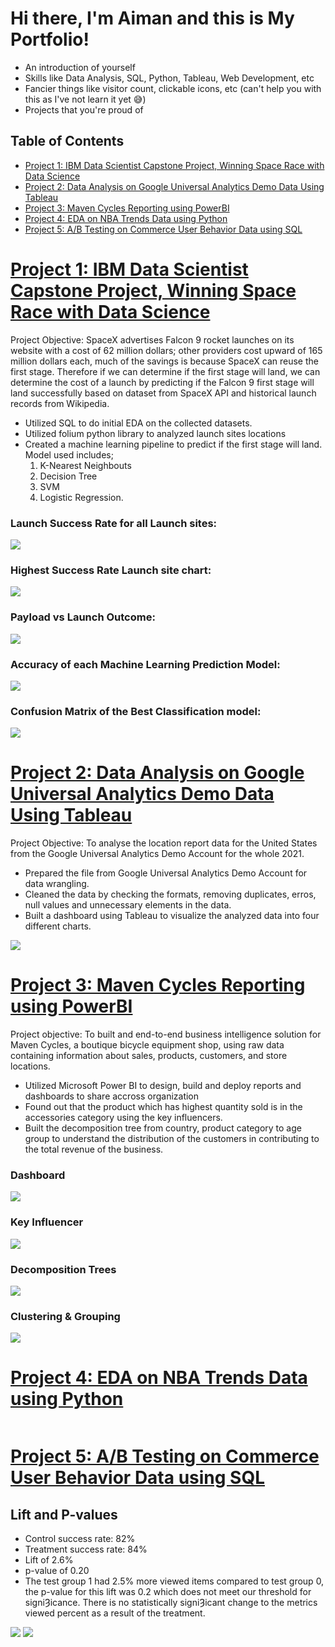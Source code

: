 # Hi there, I'm Aiman and this is My Portfolio!

- An introduction of yourself
- Skills like Data Analysis, SQL, Python, Tableau, Web Development, etc
- Fancier things like visitor count, clickable icons, etc (can't help you with this as I've not learn it yet 😅)
- Projects that you're proud of


## Table of Contents
- [Project 1: IBM Data Scientist Capstone Project, Winning Space Race with Data Science](#project-1-ibm-data-scientist-capstone-project-winning-space-race-with-data-science)
- [Project 2: Data Analysis on Google Universal Analytics Demo Data Using Tableau](#project-2-data-analysis-on-google-universal-analytics-demo-data-using-tableau)
- [Project 3: Maven Cycles Reporting using PowerBI](#project-3-maven-cycles-reporting-using-powerbi)
- [Project 4: EDA on NBA Trends Data using Python](#project-4-eda-on-nba-trends-data-using-python)
- [Project 5: A/B Testing on Commerce User Behavior Data using SQL](#project-5-ab-testing-on-commerce-user-behavior-data-using-sql)

# [Project 1: IBM Data Scientist Capstone Project, Winning Space Race with Data Science](https://github.com/aiman-aisa/IBM-Data-Scientist-Applied-Data-Science-Capstone-Project)
Project Objective: SpaceX advertises Falcon 9 rocket launches on its website with a cost of 62 million dollars; other providers cost upward of 165 million dollars each, much of the savings is because SpaceX can reuse the first stage. Therefore if we can determine if the first stage will land, we can determine the cost of a launch by predicting if the Falcon 9 first stage will land successfully based on dataset from SpaceX API and historical launch records from Wikipedia.
- Utilized SQL to do initial EDA on the collected datasets.
- Utilized folium python library to analyzed launch sites locations
- Created a machine learning pipeline to predict if the first stage will land. Model used includes; 
    1. K-Nearest Neighbouts 
    2. Decision Tree
    3. SVM 
    4. Logistic Regression.

### Launch Success Rate for all Launch sites:
![](images/Launch%20Success%20Rate.png)

### Highest Success Rate Launch site chart:
![](/images/Highest%20Success%20Rate%20Pie%20chart.png)


### Payload vs Launch Outcome:
![](/images/Payload%20vs%20Launch%20Outcome.png)


### Accuracy of each Machine Learning Prediction Model:
![](/images/ML%20Accuracy.png)


### Confusion Matrix of the Best Classification model:
![](/images/Confusion%20Matrix%20of%20the%20best%20Classifier.png)


# [Project 2: Data Analysis on Google Universal Analytics Demo Data Using Tableau](https://github.com/aiman-aisa/TalentLabs-Foundation-Certificate-in-Data-Analytics/tree/main/3.%20Capstone%20Project)
Project Objective: To analyse the location report data for the United States from the Google Universal Analytics Demo Account for the whole 2021. 
-  Prepared the file from Google Universal Analytics Demo Account for data wrangling.
-  Cleaned the data by checking the formats, removing duplicates, erros, null values and unnecessary elements in the data.
-  Built a dashboard using Tableau to visualize the analyzed data into four different charts.

![](/images/Dashboard%201.png)

# [Project 3: Maven Cycles Reporting using PowerBI](https://github.com/aiman-aisa/Maven-Cycles-Reporting)
Project objective: To built and end-to-end business intelligence solution for Maven Cycles, a boutique bicycle equipment shop, using raw data containing information about sales, products, customers, and store locations.
- Utilized Microsoft Power BI to design, build and deploy reports and dashboards to share accross organization
- Found out that the product which has highest quantity sold is in the accessories category using the key influencers.
- Built the decomposition tree from country, product category to age group to understand the distribution of the customers in contributing to the total revenue of the business.   

### Dashboard
![](/images/Executive%20View.png)
### Key Influencer
![](/images/Key%20Influencers.png)
### Decomposition Trees
![](/images/Decomposition%20Trees.png)
### Clustering & Grouping
![](/images/Clustering%20%26%20Grouping.png)

# [Project 4: EDA on NBA Trends Data using Python](https://github.com/aiman-aisa/CodeCademy_DataScientist_MLSpecialist/tree/main/Module%208:%20EDA%20in%20Python)

![]()

# [Project 5: A/B Testing on Commerce User Behavior Data using SQL](https://github.com/aiman-aisa/Data-Wrangling-Analysis-and-AB-Testing-with-SQL/tree/main/Final%20Project)

## Lift and P-values
- Control success rate: 82%
- Treatment success rate: 84%
- Lift of 2.6%
- p-value of 0.20
- The test group 1 had 2.5% more viewed items compared to test group 0, the p-value for this lift was 0.2 which  does not meet our threshold for signiȜicance. There is no statistically signiȜicant change to the metrics viewed percent as a result of the treatment.

![](/images/Percent%20of%20Items%20Viewed%20by%20Test%20Group.png)
![](/images/Average%20Views%20per%20item%20by%20Test%20Group.png)

